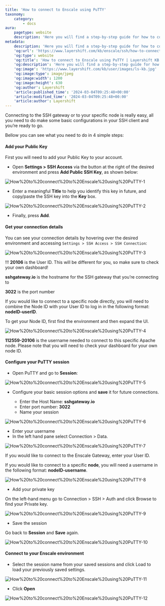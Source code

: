 ```yaml
---
title: 'How to connect to Enscale using PuTTY'
taxonomy:
    category:
        - docs
aura:
    pagetype: website
    description: 'Here you will find a step-by-step guide for how to connect to your Enscale SSH gateway or a specific node in your environment using PuTTY.'
metadata:
    description: 'Here you will find a step-by-step guide for how to connect to your Enscale SSH gateway or a specific node in your environment using PuTTY.'
    'og:url': 'https://www.layershift.com/kb/enscale/ssh/how-to-connect-to-enscale-using-putty'
    'og:type': website
    'og:title': 'How to connect to Enscale using PuTTY | Layershift KB'
    'og:description': 'Here you will find a step-by-step guide for how to connect to your Enscale SSH gateway or a specific node in your environment using PuTTY.'
    'og:image': 'https://www.layershift.com/kb/user/images/ls-kb.jpg'
    'og:image:type': image/jpeg
    'og:image:width': 1200
    'og:image:height': 630
    'og:author': Layershift
    'article:published_time': '2024-03-04T09:25:48+00:00'
    'article:modified_time': '2024-03-04T09:25:48+00:00'
    'article:author': Layershift
---
```


Connecting to the SSH gateway or to your specific node is really easy, all you need to do make some basic configurations in your SSH client and you’re ready to go.

Bellow you can see what you need to do in 4 simple steps:

#### Add your Public Key

First you will need to add your Public Key to your account.

* Open **Settings > SSH Access** via the button at the right of the desired environment and press **Add Public SSH Key**, as shown below:

![How%20to%20connect%20to%20Enscale%20using%20PuTTY-1](How%20to%20connect%20to%20Enscale%20using%20PuTTY-1.png "How%20to%20connect%20to%20Enscale%20using%20PuTTY-1")

* Enter a meaningful **Title** to help you identify this key in future, and copy/paste the SSH key into the **Key** box.

![How%20to%20connect%20to%20Enscale%20using%20PuTTY-2](How%20to%20connect%20to%20Enscale%20using%20PuTTY-2.png "How%20to%20connect%20to%20Enscale%20using%20PuTTY-2")

* Finally, press **Add**.

#### Get your connection details

You can see your connection details by hovering over the desired environment and accessing `Settings > SSH Access > SSH Connection`:

![How%20to%20connect%20to%20Enscale%20using%20PuTTY-3](How%20to%20connect%20to%20Enscale%20using%20PuTTY-3.png "How%20to%20connect%20to%20Enscale%20using%20PuTTY-3")

!!! **20106** is the User ID. This will be different for you, so make sure to check your own dashboard!

**sshgateway.io** is the hostname for the SSH gateway that you’re connecting to

**3022** is the port number

If you would like to connect to a specific node directly, you will need to combine the Node ID with your User ID to log in in the following format: **nodeID-userID**.

To get your Node ID, first find the environment and then expand the UI.

![How%20to%20connect%20to%20Enscale%20using%20PuTTY-4](How%20to%20connect%20to%20Enscale%20using%20PuTTY-4.png "How%20to%20connect%20to%20Enscale%20using%20PuTTY-4")

**112559-20106** is the username needed to connect to this specific Apache node. Please note that you will need to check your dashboard for your own node ID.

#### Configure your PuTTY session

* Open PuTTY and go to **Session**:

![How%20to%20connect%20to%20Enscale%20using%20PuTTY-5](How%20to%20connect%20to%20Enscale%20using%20PuTTY-5.png "How%20to%20connect%20to%20Enscale%20using%20PuTTY-5")

* Configure your basic session options and **save** it for future connections.

	* Enter the Host Name: **sshgateway.io**
	* Enter port number: **3022**
	* Name your session

![How%20to%20connect%20to%20Enscale%20using%20PuTTY-6](How%20to%20connect%20to%20Enscale%20using%20PuTTY-6.png "How%20to%20connect%20to%20Enscale%20using%20PuTTY-6")

* Enter your username
* In the left hand pane select Connection > Data.

![How%20to%20connect%20to%20Enscale%20using%20PuTTY-7](How%20to%20connect%20to%20Enscale%20using%20PuTTY-7.png "How%20to%20connect%20to%20Enscale%20using%20PuTTY-7")

If you would like to connect to the Enscale Gateway, enter your User ID.

If you would like to connect to a specific **node**, you will need a username in the following format: **nodeID-username**.

![How%20to%20connect%20to%20Enscale%20using%20PuTTY-8](How%20to%20connect%20to%20Enscale%20using%20PuTTY-8.png "How%20to%20connect%20to%20Enscale%20using%20PuTTY-8")

* Add your private key

On the left-hand menu go to Connection > SSH > Auth and click Browse to find your Private key.

![How%20to%20connect%20to%20Enscale%20using%20PuTTY-9](How%20to%20connect%20to%20Enscale%20using%20PuTTY-9.png "How%20to%20connect%20to%20Enscale%20using%20PuTTY-9")

* Save the session

Go back to **Session** and **Save** again.

![How%20to%20connect%20to%20Enscale%20using%20PuTTY-10](How%20to%20connect%20to%20Enscale%20using%20PuTTY-10.png "How%20to%20connect%20to%20Enscale%20using%20PuTTY-10")

#### Connect to your Enscale environment

* Select the session name from your saved sessions and click Load to load your previously saved settings.

![How%20to%20connect%20to%20Enscale%20using%20PuTTY-11](How%20to%20connect%20to%20Enscale%20using%20PuTTY-11.png "How%20to%20connect%20to%20Enscale%20using%20PuTTY-11")

* Click **Open**

![How%20to%20connect%20to%20Enscale%20using%20PuTTY-12](How%20to%20connect%20to%20Enscale%20using%20PuTTY-12.png "How%20to%20connect%20to%20Enscale%20using%20PuTTY-12")
